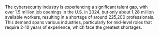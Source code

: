 The cybersecurity industry is experiencing a significant talent gap, with over 1.5 million job openings in the U.S. in 2024, but only about 1.28 million available workers, resulting in a shortage of around 225,200 professionals. This demand spans various industries, particularly for mid-level roles that require 2-10 years of experience, which face the greatest shortages.
